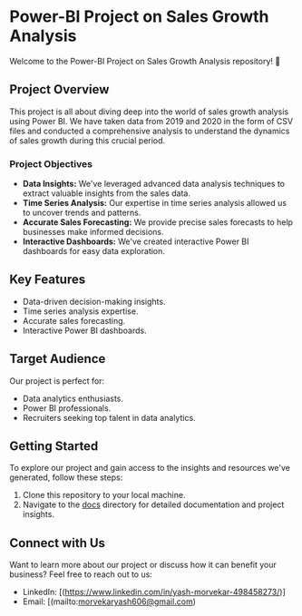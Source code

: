 # Power-BI Project on Sales Growth Analysis

Welcome to the Power-BI Project on Sales Growth Analysis repository! 🚀

## Project Overview

This project is all about diving deep into the world of sales growth analysis using Power BI. We have taken data from 2019 and 2020 in the form of CSV files and conducted a comprehensive analysis to understand the dynamics of sales growth during this crucial period.

### Project Objectives

- **Data Insights:** We've leveraged advanced data analysis techniques to extract valuable insights from the sales data.
- **Time Series Analysis:** Our expertise in time series analysis allowed us to uncover trends and patterns.
- **Accurate Sales Forecasting:** We provide precise sales forecasts to help businesses make informed decisions.
- **Interactive Dashboards:** We've created interactive Power BI dashboards for easy data exploration.

## Key Features

- Data-driven decision-making insights.
- Time series analysis expertise.
- Accurate sales forecasting.
- Interactive Power BI dashboards.

## Target Audience

Our project is perfect for:

- Data analytics enthusiasts.
- Power BI professionals.
- Recruiters seeking top talent in data analytics.

## Getting Started

To explore our project and gain access to the insights and resources we've generated, follow these steps:

1. Clone this repository to your local machine.
2. Navigate to the [docs](docs/) directory for detailed documentation and project insights.

## Connect with Us

Want to learn more about our project or discuss how it can benefit your business? Feel free to reach out to us:

- LinkedIn: [(https://www.linkedin.com/in/yash-morvekar-498458273/)]
- Email: [(mailto:morvekaryash606@gmail.com)



